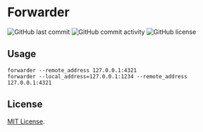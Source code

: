 # Forwarder

![GitHub last commit](https://img.shields.io/github/last-commit/tier2pool/forwarder?style=flat-square)
![GitHub commit activity](https://img.shields.io/github/commit-activity/m/tier2pool/forwarder?style=flat-square)
![GitHub license](https://img.shields.io/github/license/tier2pool/forwarder?style=flat-square)

## Usage

```shell
forwarder --remote_address 127.0.0.1:4321
forwarder --local_address=127.0.0.1:1234 --remote_address 127.0.0.1:4321
```

## License

[MIT License](LICENSE).
